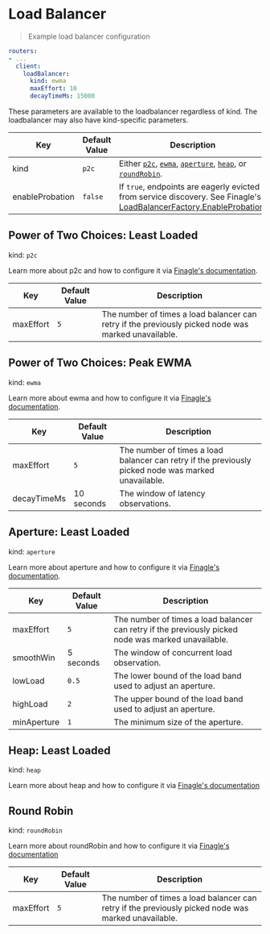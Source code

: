 # Load Balancer

> Example load balancer configuration

```yaml
routers:
- ...
  client:
    loadBalancer:
      kind: ewma
      maxEffort: 10
      decayTimeMs: 15000
```

<aside class="notice">
These parameters are available to the loadbalancer regardless of kind. The loadbalancer may also have kind-specific parameters.
</aside>

Key | Default Value | Description
--- | ------------- | -----------
kind | `p2c` | Either [`p2c`](#power-of-two-choices-least-loaded), [`ewma`](#power-of-two-choices-peak-ewma), [`aperture`](#aperture-least-loaded), [`heap`](#heap-least-loaded), or [`roundRobin`](#round-robin).
enableProbation | `false` | If `true`, endpoints are eagerly evicted from service discovery. See Finagle's [LoadBalancerFactory.EnableProbation](https://github.com/twitter/finagle/blob/develop/finagle-core/src/main/scala/com/twitter/finagle/loadbalancer/LoadBalancerFactory.scala#L28).

[p2c]: https://twitter.github.io/finagle/guide/Clients.html#power-of-two-choices-p2c-least-loaded
[ewma]: https://twitter.github.io/finagle/guide/Clients.html#power-of-two-choices-p2c-peak-ewma
[aperture]: https://twitter.github.io/finagle/guide/Clients.html#aperture-least-loaded
[heap]: https://twitter.github.io/finagle/guide/Clients.html#heap-least-loaded
[roundRobin]: https://twitter.github.io/finagle/docs/com/twitter/finagle/loadbalancer/Balancers$.html#roundRobin

## Power of Two Choices: Least Loaded

kind: `p2c`

<aside class="success">
  Learn more about p2c and how to configure it via <a target="_blank" href="https://twitter.github.io/finagle/guide/Clients.html#power-of-two-choices-p2c-least-loaded">Finagle's documentation</a>.
</aside>

Key | Default Value | Description
--- | ------------- | -----------
maxEffort | `5` | The number of times a load balancer can retry if the previously picked node was marked unavailable.

## Power of Two Choices: Peak EWMA

kind: `ewma`

<aside class="success">
  Learn more about ewma and how to configure it via <a target="_blank" href="https://twitter.github.io/finagle/guide/Clients.html#power-of-two-choices-p2c-peak-ewma">Finagle's documentation</a>.
</aside>

Key | Default Value | Description
--- | ------------- | -----------
maxEffort | `5` | The number of times a load balancer can retry if the previously picked node was marked unavailable.
decayTimeMs | 10 seconds | The window of latency observations.

## Aperture: Least Loaded

kind: `aperture`

<aside class="success">
  Learn more about aperture and how to configure it via <a target="_blank" href="https://twitter.github.io/finagle/guide/Clients.html#aperture-least-loaded">Finagle's documentation</a>.
</aside>

Key | Default Value | Description
--- | ------------- | -----------
maxEffort | `5` | The number of times a load balancer can retry if the previously picked node was marked unavailable.
smoothWin | 5 seconds |  The window of concurrent load observation.
lowLoad | `0.5` | The lower bound of the load band used to adjust an aperture.
highLoad | `2` | The upper bound of the load band used to adjust an aperture.
minAperture | `1` | The minimum size of the aperture.

## Heap: Least Loaded

kind: `heap`

<aside class="success">
  Learn more about heap and how to configure it via <a target="_blank" href="https://twitter.github.io/finagle/guide/Clients.html#heap-least-loaded">Finagle's documentation</a>
</aside>

## Round Robin

kind: `roundRobin`

<aside class="success">
  Learn more about roundRobin and how to configure it via <a target="_blank" href="https://twitter.github.io/finagle/docs/com/twitter/finagle/loadbalancer/Balancers$.html#roundRobin">Finagle's documentation</a>
</aside>

Key | Default Value | Description
--- | ------------- | -----------
maxEffort | `5` | The number of times a load balancer can retry if the previously picked node was marked unavailable.
